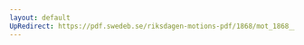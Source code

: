 ```yaml
---
layout: default
UpRedirect: https://pdf.swedeb.se/riksdagen-motions-pdf/1868/mot_1868__ak__00014/mot_1868__ak__00014_001.pdf
---
```

